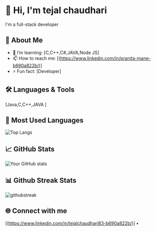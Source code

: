 # 👋 Hi, I'm tejal chaudhari

I'm a  full-stack developer

## 🚀 About Me

- 🌱 I’m learning: [C,C++,C#,JAVA,Node JS]
- 📫 How to reach me: [(https://www.linkedin.com/in/pranita-mane-b690a822b/)]
- ⚡ Fun fact: [Developer]

## 🛠 Languages & Tools

[Java,C,C++,JAVA ]

## 👀 Most Used Languages 

![Top Langs](https://github-readme-stats.vercel.app/api/top-langs/?username=tejalchaudhari83&layout=compact)

## 📈 GitHub Stats

![Your GitHub stats](https://github-readme-stats.vercel.app/api?username=tejalchaudhari83&show_icons=true&hide_title=true)

## 📊 Github Streak Stats 

![githubstreak](https://streak-stats.demolab.com?user=tejalchaudhari83&theme=highcontrast&border_radius=5.4)


## 🌐 Connect with me

[(https://www.linkedin.com/in/tejalchaudhari83-b690a822b/)] •
